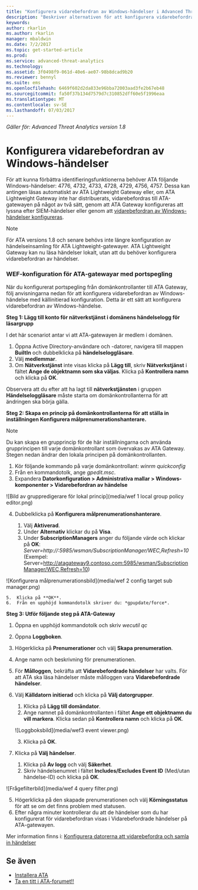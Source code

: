 ```yaml
---
title: "Konfigurera vidarebefordran av Windows-händelser i Advanced Threat Analytics | Microsoft Docs"
description: "Beskriver alternativen för att konfigurera vidarebefordran av Windows-händelse med ATA"
keywords: 
author: rkarlin
ms.author: rkarlin
manager: mbaldwin
ms.date: 7/2/2017
ms.topic: get-started-article
ms.prod: 
ms.service: advanced-threat-analytics
ms.technology: 
ms.assetid: 3f0498f9-061d-40e6-ae07-98b8dcad9b20
ms.reviewer: bennyl
ms.suite: ems
ms.openlocfilehash: 6469f602d2da833e96bba72003aad3fe2b67eb48
ms.sourcegitcommit: fa50f37b134d7579d7c310852dff60e5f1996eaa
ms.translationtype: MT
ms.contentlocale: sv-SE
ms.lasthandoff: 07/03/2017
---
```

*Gäller för: Advanced Threat Analytics version 1.8*



# Konfigurera vidarebefordran av Windows-händelser
<a id="configuring-windows-event-forwarding" class="xliff"></a>

För att kunna förbättra identifieringsfunktionerna behöver ATA följande Windows-händelser: 4776, 4732, 4733, 4728, 4729, 4756, 4757. Dessa kan antingen läsas automatiskt av ATA Lightweight Gateway eller, om ATA Lightweight Gateway inte har distribuerats, vidarebefordras till ATA-gatewayen på något av två sätt, genom att ATA Gateway konfigureras att lyssna efter SIEM-händelser eller genom att [vidarebefordran av Windows-händelser konfigureras](#configuring-windows-event-forwarding).

> [!NOTE]
> För ATA versions 1.8 och senare behövs inte längre konfiguration av händelseinsamling för ATA Lightweight-gatewayer. ATA Lightweight Gateway kan nu läsa händelser lokalt, utan att du behöver konfigurera vidarebefordran av händelser.

### WEF-konfiguration för ATA-gatewayar med portspegling
<a id="wef-configuration-for-ata-gateways-with-port-mirroring" class="xliff"></a>

När du konfigurerat portspegling från domänkontrollanter till ATA Gateway, följ anvisningarna nedan för att konfigurera vidarebefordran av Windows-händelse med källinitierad konfiguration. Detta är ett sätt att konfigurera vidarebefordran av Windows-händelse. 

**Steg 1: Lägg till konto för nätverkstjänst i domänens händelselogg för läsargrupp** 

I det här scenariot antar vi att ATA-gatewayen är medlem i domänen.

1.  Öppna Active Directory-användare och -datorer, navigera till mappen **BuiltIn** och dubbelklicka på **händelseloggläsare**. 
2.  Välj **medlemmar**.
4.  Om **Nätverkstjänst** inte visas klicka på **Lägg till**, skriv **Nätverkstjänst** i fältet **Ange de objektnamn som ska väljas**. Klicka på **Kontrollera namn** och klicka på **OK**. 

Observera att du efter att ha lagt till **nätverkstjänsten** i gruppen **Händelseloggläsare** måste starta om domänkontrollanterna för att ändringen ska börja gälla.

**Steg 2: Skapa en princip på domänkontrollanterna för att ställa in inställningen Konfigurera målprenumerationshanterare.** 
> [!Note] 
> Du kan skapa en grupprincip för de här inställningarna och använda grupprincipen till varje domänkontrollant som övervakas av ATA Gateway. Stegen nedan ändrar den lokala principen på domänkontrollanten.     

1.  Kör följande kommando på varje domänkontrollant: *winrm quickconfig*
2.  Från en kommandotolk, ange *gpedit.msc*.
3.  Expandera **Datorkonfiguration > Administrativa mallar > Windows-komponenter > Vidarebefordran av händelse**

 ![Bild av gruppredigerare för lokal princip](media/wef 1 local group policy editor.png)

4.  Dubbelklicka på **Konfigurera målprenumerationshanterare**.
   
    1.  Välj **Aktiverad**.
    2.  Under **Alternativ** klickar du på **Visa**.
    3.  Under **SubscriptionManagers** anger du följande värde och klickar på **OK**:  *Server=http://<fqdnATAGateway>:5985/wsman/SubscriptionManager/WEC,Refresh=10* (Exempel: Server=http://atagateway9.contoso.com:5985/wsman/SubscriptionManager/WEC,Refresh=10)
 
   ![Konfigurera målprenumerationsbild](media/wef 2 config target sub manager.png)
   
    5.  Klicka på **OK**.
    6.  Från en upphöjd kommandotolk skriver du: *gpupdate/force*. 

**Steg 3: Utför följande steg på ATA-Gateway** 

1.  Öppna en upphöjd kommandotolk och skriv *wecutil qc*
2.  Öppna **Loggboken**. 
3.  Högerklicka på **Prenumerationer** och välj **Skapa prenumeration**. 

   1.   Ange namn och beskrivning för prenumerationen. 
   2.   För **Målloggen**, bekräfta att **Vidarebefordrade händelser** har valts. För att ATA ska läsa händelser måste målloggen vara **Vidarebefordrade händelser**. 
   3.   Välj **Källdatorn initierad** och klicka på **Välj datorgrupper**.
        1.  Klicka på **Lägg till domändator**.
        2.  Ange namnet på domänkontrollanten i fältet **Ange ett objektnamn du vill markera**. Klicka sedan på **Kontrollera namn** och klicka på **OK**. 
       
        ![Loggboksbild](media/wef3 event viewer.png)
   
        
        3.  Klicka på **OK**.
   4.   Klicka på **Välj händelser**.

        1. Klicka på **Av logg** och välj **Säkerhet**.
        2. Skriv händelsenumret i fältet **Includes/Excludes Event ID** (Med/utan händelse-ID) och klicka på **OK**. 

 ![Frågefilterbild](media/wef 4 query filter.png)

   5.   Högerklicka på den skapade prenumerationen och välj **Körningsstatus** för att se om det finns problem med statusen. 
   6.   Efter några minuter kontrollerar du att de händelser som du har konfigurerat för vidarebefordran visas i Vidarebefordrade händelser på ATA-gatewayen.


Mer information finns i: [Konfigurera datorerna att vidarebefordra och samla in händelser](https://technet.microsoft.com/library/cc748890)

## Se även
<a id="see-also" class="xliff"></a>
- [Installera ATA](install-ata-step1.md)
- [Ta en titt i ATA-forumet!!](https://social.technet.microsoft.com/Forums/security/home?forum=mata)
